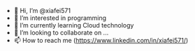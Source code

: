 - 👋 Hi, I’m @xiafei571
- 👀 I’m interested in programming
- 🌱 I’m currently learning Cloud technology
- 💞️ I’m looking to collaborate on ...
- 📫 How to reach me (https://www.linkedin.com/in/xiafei571/)

<!---
xiafei571/xiafei571 is a ✨ special ✨ repository because its `README.md` (this file) appears on your GitHub profile.
You can click the Preview link to take a look at your changes.
--->

